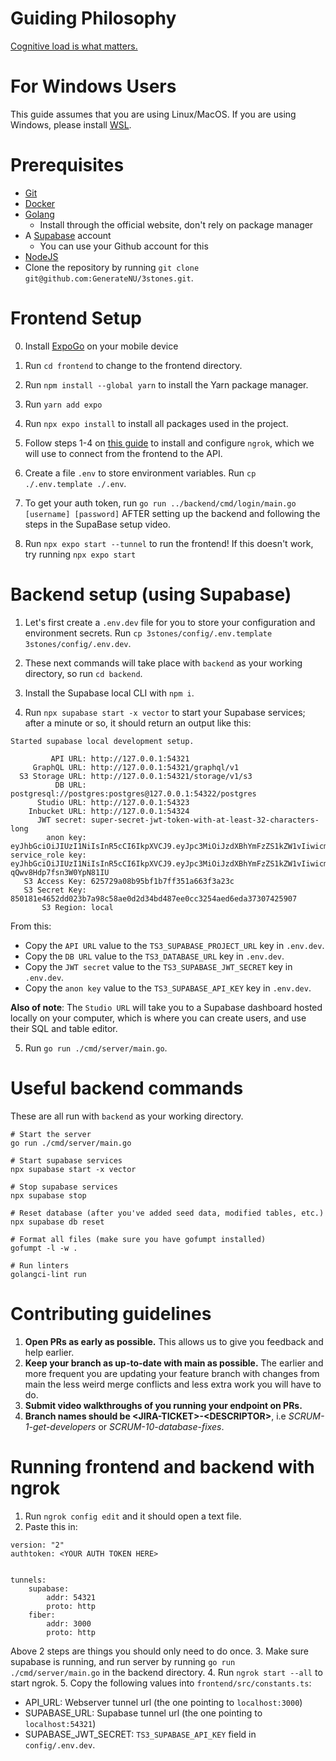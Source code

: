 # Guiding Philosophy

[Cognitive load is what matters.](https://github.com/zakirullin/cognitive-load)

# For Windows Users

This guide assumes that you are using Linux/MacOS. If you are using Windows, please install [WSL](https://learn.microsoft.com/en-us/windows/wsl/install).

# Prerequisites

- [Git](https://git-scm.com/)
- [Docker](https://docs.docker.com/get-started/get-docker/)
- [Golang](https://go.dev/)
  - Install through the official website, don't rely on package manager
- A [Supabase](https://supabase.com/) account
  - You can use your Github account for this
- [NodeJS](https://nodejs.org/en/)
- Clone the repository by running `git clone git@github.com:GenerateNU/3stones.git`.

# Frontend Setup

0. Install [ExpoGo](https://expo.dev/go) on your mobile device

1. Run `cd frontend` to change to the frontend directory.

2. Run `npm install --global yarn` to install the Yarn package manager.

3. Run `yarn add expo`

4. Run `npx expo install` to install all packages used in the project.

5. Follow steps 1-4 on [this guide](https://ngrok.com/docs/getting-started/) to install and configure `ngrok`, which we will use to connect from the frontend to the API.

6. Create a file `.env` to store environment variables. Run `cp ./.env.template ./.env`.

7. To get your auth token, run `go run ../backend/cmd/login/main.go [username] [password]` AFTER setting up the backend and following the steps in the SupaBase setup video.

8. Run `npx expo start --tunnel` to run the frontend! If this doesn't work, try running `npx expo start`

# Backend setup (using Supabase)

1. Let's first create a `.env.dev` file for you to store your configuration and environment secrets. Run `cp 3stones/config/.env.template 3stones/config/.env.dev`.

2. These next commands will take place with `backend` as your working directory, so run `cd backend`.

3. Install the Supabase local CLI with `npm i`.

4. Run `npx supabase start -x vector` to start your Supabase services; after a minute or so, it should return an output like this:

```
Started supabase local development setup.

         API URL: http://127.0.0.1:54321
     GraphQL URL: http://127.0.0.1:54321/graphql/v1
  S3 Storage URL: http://127.0.0.1:54321/storage/v1/s3
          DB URL: postgresql://postgres:postgres@127.0.0.1:54322/postgres
      Studio URL: http://127.0.0.1:54323
    Inbucket URL: http://127.0.0.1:54324
      JWT secret: super-secret-jwt-token-with-at-least-32-characters-long
        anon key: eyJhbGciOiJIUzI1NiIsInR5cCI6IkpXVCJ9.eyJpc3MiOiJzdXBhYmFzZS1kZW1vIiwicm9sZSI6ImFub24iLCJleHAiOjE5ODM4MTI5OTZ9.CRXP1A7WOeoJeXxjNni43kdQwgnWNReilDMblYTn_I0
service_role key: eyJhbGciOiJIUzI1NiIsInR5cCI6IkpXVCJ9.eyJpc3MiOiJzdXBhYmFzZS1kZW1vIiwicm9sZSI6InNlcnZpY2Vfcm9sZSIsImV4cCI6MTk4MzgxMjk5Nn0.EGIM96RAZx35lJzdJsyH-qQwv8Hdp7fsn3W0YpN81IU
   S3 Access Key: 625729a08b95bf1b7ff351a663f3a23c
   S3 Secret Key: 850181e4652dd023b7a98c58ae0d2d34bd487ee0cc3254aed6eda37307425907
       S3 Region: local
```

From this:

- Copy the `API URL` value to the `TS3_SUPABASE_PROJECT_URL` key in `.env.dev`.
- Copy the `DB URL` value to the `TS3_DATABASE_URL` key in `.env.dev`.
- Copy the `JWT secret` value to the `TS3_SUPABASE_JWT_SECRET` key in `.env.dev`.
- Copy the `anon key` value to the `TS3_SUPABASE_API_KEY` key in `.env.dev`.

**Also of note**: The `Studio URL` will take you to a Supabase dashboard hosted locally on your computer, which is where you can create users, and use their SQL and table editor.

5. Run `go run ./cmd/server/main.go`.

# Useful backend commands

These are all run with `backend` as your working directory.

```
# Start the server
go run ./cmd/server/main.go

# Start supabase services
npx supabase start -x vector

# Stop supabase services
npx supabase stop

# Reset database (after you've added seed data, modified tables, etc.)
npx supabase db reset

# Format all files (make sure you have gofumpt installed)
gofumpt -l -w .

# Run linters
golangci-lint run
```

# Contributing guidelines
1. **Open PRs as early as possible.** This allows us to give you feedback and help earlier.
2. **Keep your branch as up-to-date with main as possible.** The earlier and more frequent you are updating your feature branch with changes from main the less weird merge conflicts and less extra work you will have to do.
3. **Submit video walkthroughs of you running your endpoint on PRs.** 
4. **Branch names should be \<JIRA-TICKET\>-\<DESCRIPTOR\>**, i.e _SCRUM-1-get-developers_ or _SCRUM-10-database-fixes_.

# Running frontend and backend with ngrok
1. Run `ngrok config edit` and it should open a text file.
2. Paste this in:
```
version: "2"
authtoken: <YOUR AUTH TOKEN HERE>


tunnels:
    supabase:
        addr: 54321
        proto: http
    fiber:
        addr: 3000
        proto: http
```
Above 2 steps are things you should only need to do once.
3. Make sure supabase is running, and run server by running `go run ./cmd/server/main.go` in the backend directory.
4. Run `ngrok start --all` to start ngrok.
5. Copy the following values into `frontend/src/constants.ts`:
  - API_URL: Webserver tunnel url (the one pointing to `localhost:3000`)
  - SUPABASE_URL: Supabase tunnel url (the one pointing to `localhost:54321`)
  - SUPABASE_JWT_SECRET: `TS3_SUPABASE_API_KEY` field in `config/.env.dev`.